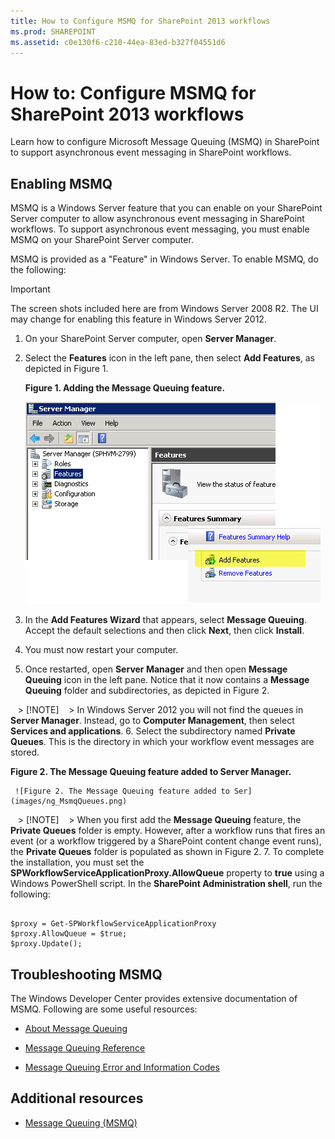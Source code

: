 ```yaml
---
title: How to Configure MSMQ for SharePoint 2013 workflows
ms.prod: SHAREPOINT
ms.assetid: c0e130f6-c210-44ea-83ed-b327f04551d6
---
```



# How to: Configure MSMQ for SharePoint 2013 workflows
Learn how to configure Microsoft Message Queuing (MSMQ) in SharePoint to support asynchronous event messaging in SharePoint workflows. 
## Enabling MSMQ

MSMQ is a Windows Server feature that you can enable on your SharePoint Server computer to allow asynchronous event messaging in SharePoint workflows. To support asynchronous event messaging, you must enable MSMQ on your SharePoint Server computer. 
  
    
    
MSMQ is provided as a "Feature" in Windows Server. To enable MSMQ, do the following: 
  
    
    

> [!IMPORTANT]
> The screen shots included here are from Windows Server 2008 R2. The UI may change for enabling this feature in Windows Server 2012. 
  
    
    


1. On your SharePoint Server computer, open **Server Manager**. 
    
  
2. Select the **Features** icon in the left pane, then select **Add Features**, as depicted in Figure 1. 
    
   **Figure 1. Adding the Message Queuing feature.**

  

     ![Figure 1. Adding the Message Queuing feature.](images/ng_MsmqFeature.png)
  

  

  
3. In the **Add Features Wizard** that appears, select **Message Queuing**. Accept the default selections and then click **Next**, then click **Install**. 
    
  
4. You must now restart your computer. 
    
  
5. Once restarted, open **Server Manager** and then open **Message Queuing** icon in the left pane. Notice that it now contains a **Message Queuing** folder and subdirectories, as depicted in Figure 2.
    
   > [!NOTE]
   > In Windows Server 2012 you will not find the queues in **Server Manager**. Instead, go to **Computer Management**, then select **Services and applications**. 
6. Select the subdirectory named **Private Queues**. This is the directory in which your workflow event messages are stored. 
    
   **Figure 2. The Message Queuing feature added to Server Manager.**

  

     ![Figure 2. The Message Queuing feature added to Ser](images/ng_MsmqQueues.png)
  

    
    
    
   > [!NOTE]
   > When you first add the **Message Queuing** feature, the **Private Queues** folder is empty. However, after a workflow runs that fires an event (or a workflow triggered by a SharePoint content change event runs), the **Private Queues** folder is populated as shown in Figure 2.
7. To complete the installation, you must set the **SPWorkflowServiceApplicationProxy.AllowQueue** property to **true** using a Windows PowerShell script. In the **SharePoint Administration shell**, run the following: 
    
  ```
  
$proxy = Get-SPWorkflowServiceApplicationProxy
$proxy.AllowQueue = $true;
$proxy.Update();

  ```


## Troubleshooting MSMQ

The Windows Developer Center provides extensive documentation of MSMQ. Following are some useful resources: 
  
    
    

-  [About Message Queuing](http://msdn.microsoft.com/en-us/library/windows/desktop/ms706032%28v=vs.85%29.aspx)
    
  
-  [Message Queuing Reference](http://msdn.microsoft.com/en-us/library/windows/desktop/ms700112%28v=vs.85%29.aspx)
    
  
-  [Message Queuing Error and Information Codes](http://msdn.microsoft.com/en-us/library/windows/desktop/ms700106%28v=vs.85%29.aspx)
    
  

## Additional resources
<a name="bk_addresources"> </a>


-  [Message Queuing (MSMQ)](http://msdn.microsoft.com/en-us/library/windows/desktop/ms711472%28v=vs.85%29.aspx)
    
  

  
    
    

